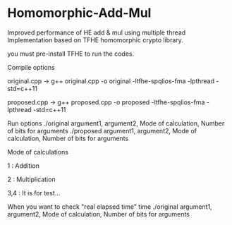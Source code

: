 # Homomorphic-Add-Mul
Improved performance of HE add &amp; mul using multiple thread
Implementation based on TFHE homomorphic crypto library.


you must pre-install TFHE to run the codes.

Compile options
  
  
  original.cpp -> g++ original.cpp -o original -ltfhe-spqlios-fma -lpthread -std=c++11
  
  proposed.cpp -> g++ proposed.cpp -o proposed -ltfhe-spqlios-fma -lpthread -std=c++11

Run options
  ./original argument1, argument2, Mode of calculation, Number of bits for arguments
  ./proposed argument1, argument2, Mode of calculation, Number of bits for arguments
  
Mode of calculations


  1 : Addition
  
  
  2 : Multiplication
  
  
  3,4 : It is for test...

When you want to check "real elapsed time"
  time ./original argument1, argument2, Mode of calculation, Number of bits for arguments
  
